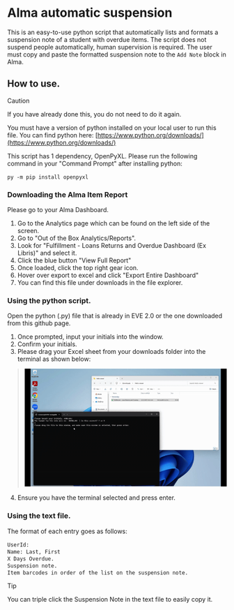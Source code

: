 # Alma automatic suspension

This is an easy-to-use python script that automatically lists and formats a suspension note of a student with overdue items. The script does not suspend people automatically, human supervision is required. The user must copy and paste the formatted suspension note to the `Add Note` block in Alma.

## How to use.
> [!CAUTION]
> If you have already done this, you do not need to do it again.
> 
> You must have a version of python installed on your local user to run this file. You can find python here: [https://www.python.org/downloads/](https://www.python.org/downloads/)
> 
> This script has 1 dependency, OpenPyXL. Please run the following command in your "Command Prompt" after installing python:
> ```
> py -m pip install openpyxl
> ```

### Downloading the Alma Item Report
Please go to your Alma Dashboard.
1. Go to the Analytics page which can be found on the left side of the screen.
2. Go to "Out of the Box Analytics/Reports".
3. Look for "Fulfillment - Loans Returns and Overdue Dashboard (Ex Libris)" and select it.
4. Click the blue button "View Full Report"
5. Once loaded, click the top right gear icon.
6. Hover over export to excel and click "Export Entire Dashboard"
7. You can find this file under downloads in the file explorer.

### Using the python script.
Open the python (.py) file that is already in EVE 2.0 or the one downloaded from this github page. 
1. Once prompted, input your initials into the window.
2. Confirm your initials.
3. Please drag your Excel sheet from your downloads folder into the terminal as shown below:  
> <img src="/gifs/drag-and-drop.gif" width="480" height="270"/>  
4. Ensure you have the terminal selected and press enter.

### Using the text file.
The format of each entry goes as follows:  
```
UserId:  
Name: Last, First  
X Days Overdue.  
Suspension note.
Item barcodes in order of the list on the suspension note.   
```
> [!TIP]
> You can triple click the Suspension Note in the text file to easily copy it.  
